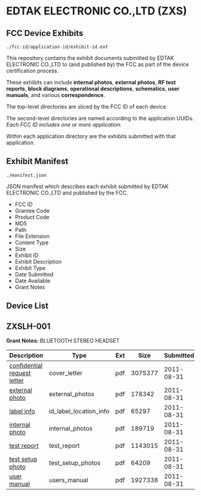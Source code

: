 # EDTAK ELECTRONIC CO.,LTD (ZXS)
## FCC Device Exhibits

```
./fcc-id/application-id/exhibit-id.ext
```

This repository contains the exhibit documents submitted by EDTAK ELECTRONIC CO.,LTD to (and published by) the FCC as part of the device certification process.

These exhibits can include **internal photos**, **external photos**, **RF test reports**, **block diagrams**, **operational descriptions**, **schematics**, **user manuals**, and various **correspondence**.

The top-level directories are sliced by the FCC ID of each device.

The second-level directories are named according to the application UUIDs. *Each FCC ID includes one or more application.*

Within each application directory are the exhibits submitted with that application. 

## Exhibit Manifest

```
./manifest.json
```

JSON manifest which describes each exhibit submitted by EDTAK ELECTRONIC CO.,LTD and published by the FCC.

- FCC ID
- Grantee Code
- Product Code
- MD5
- Path
- File Extension
- Content Type
- Size
- Exhibit ID
- Exhibit Description
- Exhibit Type
- Date Submitted
- Date Available
- Grant Notes

## Device List
## ZXSLH-001
**Grant Notes:** BLUETOOTH STEREO HEADSET

| Description | Type | Ext | Size | Submitted | Available |
| ----------- | ---- | --- | ---- | --------- | --------- |
| [confidential request letter](ZXSLH-001/1a19b57a337727b934fdeb6b3c2b1983/1533319.pdf) | cover_letter | pdf | 3075377 | 2011-08-31 | 2011-08-31 |
| [external photo](ZXSLH-001/1a19b57a337727b934fdeb6b3c2b1983/1533320.pdf) | external_photos | pdf | 178342 | 2011-08-31 | 2011-08-31 |
| [label info](ZXSLH-001/1a19b57a337727b934fdeb6b3c2b1983/1533321.pdf) | id_label_location_info | pdf | 65297 | 2011-08-31 | 2011-08-31 |
| [internal photo](ZXSLH-001/1a19b57a337727b934fdeb6b3c2b1983/1533322.pdf) | internal_photos | pdf | 189719 | 2011-08-31 | 2011-08-31 |
| [test report](ZXSLH-001/1a19b57a337727b934fdeb6b3c2b1983/1533325.pdf) | test_report | pdf | 1143015 | 2011-08-31 | 2011-08-31 |
| [test setup photo](ZXSLH-001/1a19b57a337727b934fdeb6b3c2b1983/1533323.pdf) | test_setup_photos | pdf | 64209 | 2011-08-31 | 2011-08-31 |
| [user manual](ZXSLH-001/1a19b57a337727b934fdeb6b3c2b1983/1533324.pdf) | users_manual | pdf | 1927338 | 2011-08-31 | 2011-08-31 |
